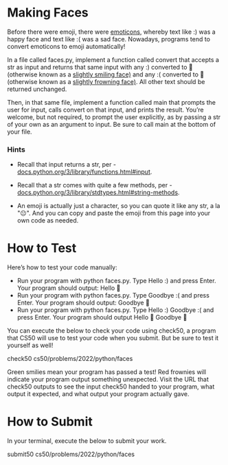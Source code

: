 # Making Faces

Before there were emoji, there were [emoticons](https://en.wikipedia.org/wiki/List_of_emoticons), whereby text like :) was a happy face and text like :( was a sad face. Nowadays, programs tend to convert emoticons to emoji automatically!

In a file called faces.py, implement a function called convert that accepts a str as input and returns that same input with any :) converted to 🙂 (otherwise known as a [slightly smiling face)](https://emojipedia.org/slightly-smiling-face/) and any :( converted to 🙁 (otherwise known as a [slightly frowning face)](https://emojipedia.org/slightly-frowning-face/). All other text should be returned unchanged.

Then, in that same file, implement a function called main that prompts the user for input, calls convert on that input, and prints the result. You’re welcome, but not required, to prompt the user explicitly, as by passing a str of your own as an argument to input. Be sure to call main at the bottom of your file.

### Hints

* Recall that input returns a str, per - [docs.python.org/3/library/functions.html#input](https://docs.python.org/3/library/functions.html#input).

* Recall that a str comes with quite a few methods, per - [docs.python.org/3/library/stdtypes.html#string-methods](https://docs.python.org/3/library/stdtypes.html#string-methods).

* An emoji is actually just a character, so you can quote it like any str, a la "😐". And you can copy and paste the emoji from this page into your own code as needed.

# How to Test

Here’s how to test your code manually:

* Run your program with python faces.py. Type Hello :) and press Enter. Your program should output:
Hello 🙂
* Run your program with python faces.py. Type Goodbye :( and press Enter. Your program should output:
Goodbye 🙁
* Run your program with python faces.py. Type Hello :) Goodbye :( and press Enter. Your program should output
Hello 🙂 Goodbye 🙁

You can execute the below to check your code using check50, a program that CS50 will use to test your code when you submit. But be sure to test it yourself as well!

check50 cs50/problems/2022/python/faces

Green smilies mean your program has passed a test! Red frownies will indicate your program output something unexpected. Visit the URL that check50 outputs to see the input check50 handed to your program, what output it expected, and what output your program actually gave.

# How to Submit

In your terminal, execute the below to submit your work.

submit50 cs50/problems/2022/python/faces
